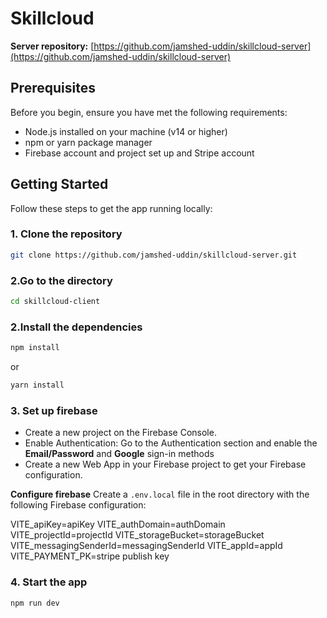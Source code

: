 # Skillcloud

**Server repository:** [https://github.com/jamshed-uddin/skillcloud-server](https://github.com/jamshed-uddin/skillcloud-server)

## Prerequisites

Before you begin, ensure you have met the following requirements:

- Node.js installed on your machine (v14 or higher)
- npm or yarn package manager
- Firebase account and project set up
  and Stripe account

## Getting Started

Follow these steps to get the app running locally:

### 1. Clone the repository

```sh
git clone https://github.com/jamshed-uddin/skillcloud-server.git
```

### 2.Go to the directory

```sh
cd skillcloud-client
```

### 2.Install the dependencies

```sh
npm install
```

or

```sh
yarn install
```

### 3. Set up firebase

- Create a new project on the Firebase Console.
- Enable Authentication: Go to the Authentication section and enable the **Email/Password** and **Google** sign-in methods
- Create a new Web App in your Firebase project to get your Firebase configuration.

**Configure firebase**
Create a `.env.local` file in the root directory with the following Firebase configuration:

VITE_apiKey=apiKey
VITE_authDomain=authDomain
VITE_projectId=projectId
VITE_storageBucket=storageBucket
VITE_messagingSenderId=messagingSenderId
VITE_appId=appId
VITE_PAYMENT_PK=stripe publish key

### 4. Start the app

```sh
npm run dev
```
